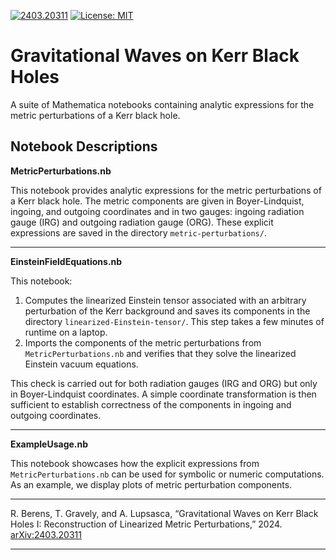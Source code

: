 [![2403.20311](https://img.shields.io/badge/arXiv-2403.20311-b31b1b.svg)](https://arxiv.org/abs/2403.20311) [![License: MIT](https://img.shields.io/badge/License-MIT-yellow.svg)](https://github.com/Metric-Reconstruction/metric-reconstruction/blob/main/LICENSE)
# Gravitational Waves on Kerr Black Holes #

A suite of Mathematica notebooks containing analytic expressions for the metric perturbations of a Kerr black hole.

## Notebook Descriptions

**MetricPerturbations.nb** 

This notebook provides analytic expressions for the metric perturbations of a Kerr black hole. The metric components are given in Boyer-Lindquist, ingoing, and outgoing coordinates and in two gauges: ingoing radiation gauge (IRG) and outgoing radiation gauge (ORG). These explicit expressions are saved in the directory `metric-perturbations/`.

_______
**EinsteinFieldEquations.nb** 

This notebook: 
1. Computes the linearized Einstein tensor associated with an arbitrary perturbation of the Kerr background and saves its components in the directory `linearized-Einstein-tensor/`. This step takes a few minutes of runtime on a laptop.
2. Imports the components of the metric perturbations from `MetricPerturbations.nb` and verifies that they solve the linearized Einstein vacuum equations. 

This check is carried out for both radiation gauges (IRG and ORG) but only in Boyer-Lindquist coordinates.  A simple coordinate transformation is then sufficient to establish correctness of the components in ingoing and outgoing coordinates.
_______
**ExampleUsage.nb** 

This notebook showcases how the explicit expressions from `MetricPerturbations.nb` can be used for symbolic or numeric computations. As an example, we display plots of metric perturbation components.

______________
R. Berens, T. Gravely, and A. Lupsasca, “Gravitational Waves on Kerr Black Holes I: Reconstruction of Linearized Metric Perturbations,” 2024. [arXiv:2403.20311](https://arxiv.org/abs/2403.20311)
______________
